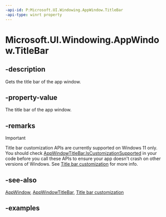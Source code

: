 ```yaml
---
-api-id: P:Microsoft.UI.Windowing.AppWindow.TitleBar
-api-type: winrt property
---
```


# Microsoft.UI.Windowing.AppWindow.TitleBar

<!--
public Microsoft.UI.Windowing.AppWindowTitleBar TitleBar { get; }
-->

## -description

Gets the title bar of the app window.

## -property-value

The title bar of the app window.

## -remarks

> [!IMPORTANT]
> Title bar customization APIs are currently supported on Windows 11 only. You should check [AppWindowTitleBar.IsCustomizationSupported](/windows/windows-app-sdk/api/winrt/microsoft.ui.windowing.appwindowtitlebar.iscustomizationsupported) in your code before you call these APIs to ensure your app doesn't crash on other versions of Windows. See [Title bar customization](/windows/apps/develop/title-bar?tabs=wasdk) for more info.

## -see-also

[AppWindow](appwindow.md), [AppWindowTitleBar](appwindowtitlebar.md), [Title bar customization](/windows/apps/develop/title-bar?tabs=wasdk)

## -examples
